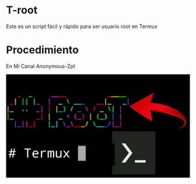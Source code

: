 # T-root
Este es un script fácil y rápido para ser usuario root en Termux 

# Procedimiento
 En Mi Canal Anonymous-Zpt 


 ![Imagen-Root.png](https://github.com/Anonymous-Zpt/Archivos/blob/master/Imagen-Root.png) 
